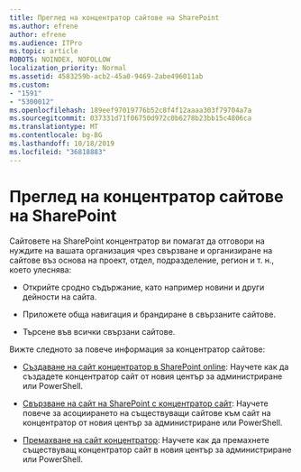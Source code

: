 ```yaml
---
title: Преглед на концентратор сайтове на SharePoint
ms.author: efrene
author: efrene
ms.audience: ITPro
ms.topic: article
ROBOTS: NOINDEX, NOFOLLOW
localization_priority: Normal
ms.assetid: 4583259b-acb2-45a0-9469-2abe496011ab
ms.custom:
- "1591"
- "5300012"
ms.openlocfilehash: 189eef97019776b52c8f4f12aaaa303f79704a7a
ms.sourcegitcommit: 037331d71f06750d972c0b6278b23bb15c4806ca
ms.translationtype: MT
ms.contentlocale: bg-BG
ms.lasthandoff: 10/18/2019
ms.locfileid: "36818883"
---
```

# <a name="sharepoint-hub-sites-overview"></a>Преглед на концентратор сайтове на SharePoint

Сайтовете на SharePoint концентратор ви помагат да отговори на нуждите на вашата организация чрез свързване и организиране на сайтове въз основа на проект, отдел, подразделение, регион и т. н., което улеснява:

- Открийте сродно съдържание, като например новини и други дейности на сайта.

- Приложете обща навигация и брандиране в свързаните сайтове. 

- Търсене във всички свързани сайтове.

Вижте следното за повече информация за концентратор сайтове:
- [Създаване на сайт концентратор в SharePoint online](https://docs.microsoft.com/sharepoint/create-hub-site): Научете как да създадете концентратор сайт от новия център за администриране или PowerShell.

- [Свързване на сайт на SharePoint с концентратор сайт](https://support.office.com/article/associate-a-sharepoint-site-with-a-hub-site-ae0009fd-af04-4d3d-917d-88edb43efc05): Научете повече за асоциирането на съществуващи сайтове към сайт на концентратор от новия център за администриране или PowerShell.

- [Премахване на сайт концентратор](https://docs.microsoft.com/sharepoint/remove-hub-site): Научете как да премахнете съществуващ концентратор сайт в новия център за администриране или PowerShell.

